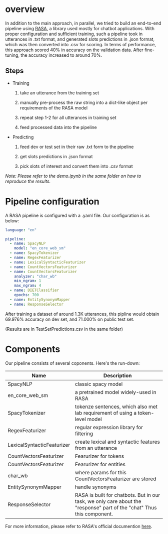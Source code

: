 
# overview

In addition to the main approach, in parallel, we tried to build an end-to-end pipeline using [RASA](https://rasahq.github.io), a library used mostly for chatbot applications. With proper configuration and sufficient training, such a pipeline took in utterances in .txt format, and generated slots predictions in .json format, which was then converted into .csv for scoring. In terms of performance, this approach scored 40% in accuracy on the validation data. After fine-tuning, the accuracy increased to around 70%. 
## Steps
- Training 

    1.  take an utterance from the training set

    2. manually pre-process the raw string into a dict-like object per requirements of the RASA model

    3. repeat step 1-2 for all utterances in training set

    4. feed processed data into the pipeline

- Predicting 

    1. feed dev or test set in their raw .txt form to the pipeline

    2. get slots predictions in .json format

    3. pick slots of interest and convert them into .csv format

_Note: Please refer to the demo.ipynb in the same folder on how to reproduce the results._
# Pipeline configuration

A RASA pipeline is configured with a .yaml file. Our configuration is as below:
    
```yaml
language: "en"

pipeline:
  - name: SpacyNLP
    model: "en_core_web_sm"
  - name: SpacyTokenizer
  - name: RegexFeaturizer
  - name: LexicalSyntacticFeaturizer
  - name: CountVectorsFeaturizer
  - name: CountVectorsFeaturizer
    analyzer: "char_wb"
    min_ngram: 1
    max_ngram: 4
  - name: DIETClassifier
    epochs: 700
  - name: EntitySynonymMapper
  - name: ResponseSelector
```




After training a dataset of around 1.3K utterances, this pipline would obtain 69.976% accuracy on dev set, and 71.000% on public test set. 

(Results are in TestSetPredictions.csv in the same folder)

# Components

Our pipeline consists of several coponents. Here's the run-down:

| Name                   | Description                                                          |
|----------------------------|--------------------------------------------------------------------------------|
| SpacyNLP                   | classic spacy model                                                            |
| en_core_web_sm             | a pretrained model  widely-used in RASA                                        |
| SpacyTokenizer             | tokenze sentences, which also met lab requirement of using a token-level model |
| RegexFeaturizer            | regular expression library for filtering                                       |
| LexicalSyntacticFeaturizer | create lexical and syntactic features from an utterance                          |
| CountVectorsFeaturizer     | Fearurizer for tokens                                                          |
| CountVectorsFeaturizer     | Fearurizer for entities                                                        |
| char_wb                    | where params for this CountVectorsFeaturizer are stored                        |
| EntitySynonymMapper        | handle synonyms                                                                               |
| ResponseSelector           |RASA is built for chatbots. But in our task, we only care about the "response" part of the "chat" Thus this component.                                                                                |

For more information, please refer to RASA's official documention [here](https://rasa.com/docs/rasa/components/).
